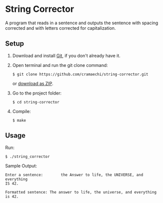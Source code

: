 # String Corrector
A program that reads in a sentence and outputs the sentence with spacing corrected and with 
letters corrected for capitalization.

## Setup
1. Download and install [Git](https://git-scm.com/downloads), if you don't already have it.

2. Open terminal and run the git clone command:

   ```
   $ git clone https://github.com/cramaechi/string-corrector.git
   ```
    or [download as ZIP](https://github.com/cramaechi/string-corrector/archive/master.zip).

3. Go to the project folder:

   ```
   $ cd string-corrector
   ```

4. Compile:

   ```
   $ make
   ```
   
## Usage
Run:

```
$ ./string_corrector
```

Sample Output:
```
Enter a sentence:        the Answer to life, the UNIVERSE, and        everything                                      
IS 42.                                                                                                                
                                                                                                                      
Formatted sentence: The answer to life, the universe, and everything is 42. 
```
